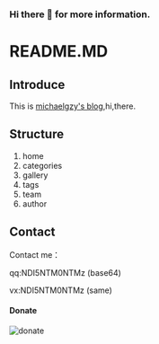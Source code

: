 ### Hi there 👋 for more information.

# README.MD

## Introduce

   This is  [michaelgzy's blog](https://www.zhenxishenghuo.club),hi,there.

## Structure
1. home
2. categories
3. gallery
4. tags
5. team
6. author

## Contact

Contact me：

qq:NDI5NTM0NTMz (base64)

vx:NDI5NTM0NTMz (same)

#### Donate

![donate](https://www.zhenxishenghuo.club/images/pay_info.png)



<!--
**MichaelGzy/MichaelGzy** is a ✨ _special_ ✨ repository because its `README.md` (this file) appears on your GitHub profile.

Here are some ideas to get you started:

- 🔭 I’m currently working on ...
- 🌱 I’m currently learning ...
- 👯 I’m looking to collaborate on ...
- 🤔 I’m looking for help with ...
- 💬 Ask me about ...
- 📫 How to reach me: ...
- 😄 Pronouns: ...
- ⚡ Fun fact: ...
-->
